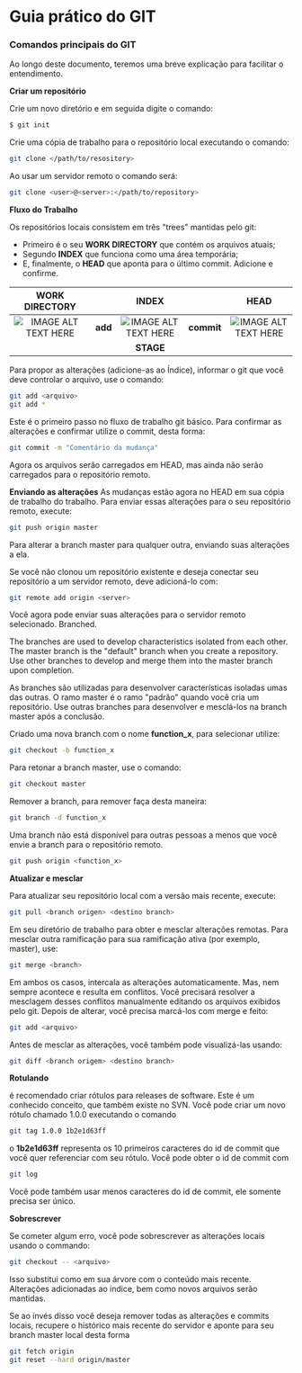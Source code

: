 # Guia prático do  GIT

### Comandos principais do GIT

Ao longo deste documento, teremos uma breve explicação para facilitar o entendimento.

**Criar um repositório** 

Crie um novo diretório e em seguida digite o comando:


```sh
$ git init
```
Crie uma cópia de trabalho para o repositório local executando o comando:
``` sh
git clone </path/to/resository>
```
Ao usar um servidor remoto o comando será:
``` sh
git clone <user>@<server>:</path/to/repository>
```
**Fluxo do Trabalho**

Os repositórios locais consistem em três "trees" mantidas pelo git:

* Primeiro é o seu **WORK DIRECTORY** que contém os arquivos atuais;
* Segundo **INDEX** que funciona como uma área temporária;
* E, finalmente, o **HEAD** que aponta para o último commit.
Adicione e confirme.


|WORK DIRECTORY||INDEX||HEAD
:-:|:-:|:-:|:-:|:-:|
![IMAGE ALT TEXT HERE](https://cdn1.iconfinder.com/data/icons/line-mix-vol-3/128/-60-128.png) | **add** |![IMAGE ALT TEXT HERE](https://cdn4.iconfinder.com/data/icons/aami-web-internet/64/aami14-02-128.png)|**commit**|![IMAGE ALT TEXT HERE](https://cdn3.iconfinder.com/data/icons/basic-mobile-part-2/512/folder_tree-128.png)
|||**STAGE**|||

Para propor as alterações (adicione-as ao Índice), informar o git que você deve controlar o arquivo, use o comando:

``` sh
git add <arquivo>
git add *
```

Este é o primeiro passo no fluxo de trabalho git básico. Para confirmar as alterações e confirmar utilize o commit, desta forma:

``` sh
git commit -m "Comentário da mudança"
``` 
Agora os arquivos serão carregados em HEAD, mas ainda não serão carregados para o repositório remoto.

**Enviando as alterações**
As mudanças estão agora no HEAD em sua cópia de trabalho do trabalho. Para enviar essas alterações para o seu repositório remoto, execute:
``` sh
git push origin master
```
Para alterar a branch master para qualquer outra, enviando suas alterações a ela.

Se você não clonou um repositório existente e deseja conectar seu repositório a um servidor remoto, deve adicioná-lo com:
``` sh
git remote add origin <server>
```
Você agora pode enviar suas alterações para o servidor remoto selecionado.
Branched.

The branches are used to develop characteristics isolated from each other. The master branch is the "default" branch when you create a repository. Use other branches to develop and merge them into the master branch upon completion.

As branches são utilizadas para desenvolver características isoladas umas das outras. O ramo master é o ramo "padrão" quando você cria um repositório. Use outras branches para desenvolver e mesclá-los na branch master após a conclusão.

Criado uma nova branch com o nome **function_x**, para selecionar utilize:
```sh
git checkout -b function_x
```
Para retonar a branch master, use o comando:
``` sh
git checkout master
```
Remover a branch, para remover faça desta maneira: 
``` sh
git branch -d function_x
```
Uma branch não está disponível para outras pessoas a menos que você envie a branch para o repositório remoto.

``` sh
git push origin <function_x>
```
**Atualizar e mesclar**

Para atualizar seu repositório local com a versão mais recente, execute:
```sh
git pull <branch origen> <destino branch>
```

Em seu diretório de trabalho para obter e mesclar alterações remotas.
Para mesclar outra ramificação para sua ramificação ativa (por exemplo, master), use:

``` sh
git merge <branch>
```
Em ambos os casos, intercala as alterações automaticamente. Mas, nem sempre acontece e resulta em conflitos. Você precisará resolver a mesclagem desses conflitos manualmente editando os arquivos exibidos pelo git. Depois de alterar, você precisa marcá-los com merge e feito:

```sh
git add <arquivo>
```
Antes de mesclar as alterações, você também pode visualizá-las usando:
```sh
git diff <branch origem> <destino branch>
```
**Rotulando**

é recomendado criar rótulos para releases de software. Este é um conhecido conceito, que também existe no SVN. Você pode criar um novo rótulo chamado 1.0.0 executando o comando
```sh
git tag 1.0.0 1b2e1d63ff
```
o **1b2e1d63ff** representa os 10 primeiros caracteres do id de commit que você quer referenciar com seu rótulo. Você pode obter o id de commit com 
``` sh
git log
```
Você pode também usar menos caracteres do id de commit, ele somente precisa ser único. 

**Sobrescrever** 

Se cometer algum erro, você pode sobrescrever as alterações locais usando o commando:
```sh
git checkout -- <arquivo>
```
Isso substitui como em sua árvore com o conteúdo mais recente. Alterações adicionadas ao índice, bem como novos arquivos serão mantidas.

Se ao invés disso você deseja remover todas as alterações e commits locais, recupere o histórico mais recente do servidor e aponte para seu branch master local desta forma

```sh
git fetch origin
git reset --hard origin/master
```
